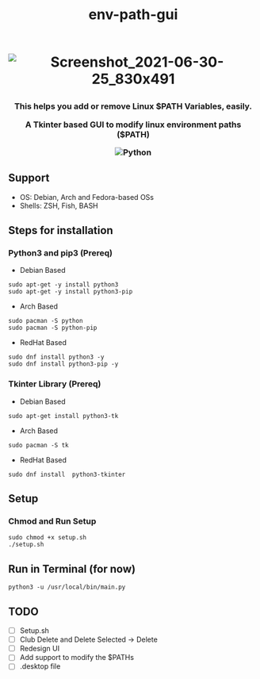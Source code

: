 <h1 align="center">env-path-gui<br><br>

![Screenshot_2021-06-30-25_830x491](https://user-images.githubusercontent.com/54891285/123977374-902f8d00-d9dc-11eb-983b-0e7705a47573.png)

</h1>

<h3 align="center">

<p align='center'>This helps you add or remove Linux $PATH Variables, easily.</p>
<p align='center'>A Tkinter based GUI to modify linux environment paths ($PATH)</p>

![Python](https://img.shields.io/badge/-python-333333?style=flat-square&logo=python)  


</h3>

## Support
- OS: Debian, Arch and Fedora-based OSs
- Shells: ZSH, Fish, BASH

## Steps for installation

### Python3 and pip3 (Prereq)

- Debian Based
```
sudo apt-get -y install python3
sudo apt-get -y install python3-pip
```

- Arch Based
```
sudo pacman -S python
sudo pacman -S python-pip
```

- RedHat Based
```
sudo dnf install python3 -y
sudo dnf install python3-pip -y
```


### Tkinter Library (Prereq)

- Debian Based
```
sudo apt-get install python3-tk
```

- Arch Based
```
sudo pacman -S tk
```

- RedHat Based
```
sudo dnf install  python3-tkinter
```

## Setup
### Chmod and Run Setup
```
sudo chmod +x setup.sh
./setup.sh
```

## Run in Terminal (for now)
```
python3 -u /usr/local/bin/main.py
```

## TODO
- [ ] Setup.sh
- [ ] Club Delete and Delete Selected -> Delete
- [ ] Redesign UI
- [ ] Add support to modify the $PATHs
- [ ] .desktop file
